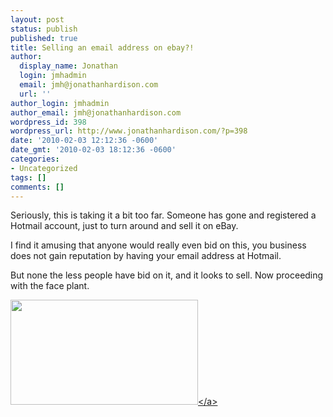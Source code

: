 ```yaml
---
layout: post
status: publish
published: true
title: Selling an email address on ebay?!
author:
  display_name: Jonathan
  login: jmhadmin
  email: jmh@jonathanhardison.com
  url: ''
author_login: jmhadmin
author_email: jmh@jonathanhardison.com
wordpress_id: 398
wordpress_url: http://www.jonathanhardison.com/?p=398
date: '2010-02-03 12:12:36 -0600'
date_gmt: '2010-02-03 18:12:36 -0600'
categories:
- Uncategorized
tags: []
comments: []
---
```

<p>Seriously, this is taking it a bit too far. Someone has gone and registered a Hotmail account, just to turn around and sell it on eBay.</p>
<p>I find it amusing that anyone would really even bid on this, you business does not gain reputation by having your email address at Hotmail.</p>
<p>But none the less people have bid on it, and it looks to sell. Now proceeding with the face plant.</p>
<p><a href="http:&#47;&#47;www.jonathanhardison.com&#47;wp-content&#47;uploads&#47;2010&#47;02&#47;wth1.png"><img class="alignnone size-medium wp-image-400" style="border: 0px;" title="wth1" src="http:&#47;&#47;www.jonathanhardison.com&#47;wp-content&#47;uploads&#47;2010&#47;02&#47;wth1-300x168.png" alt="" width="300" height="168" &#47;><&#47;a></p>
